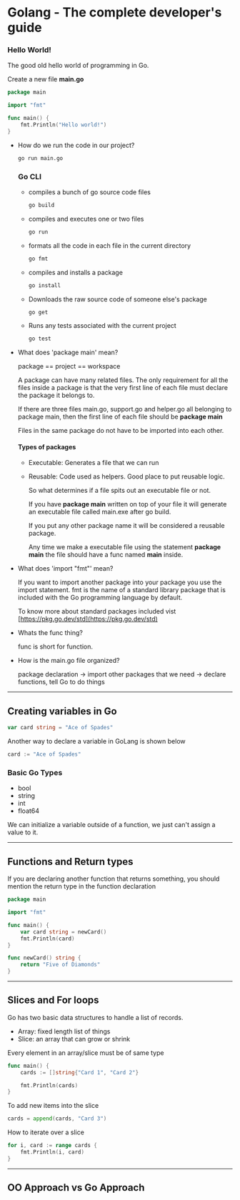 # Golang - The complete developer's guide

### Hello World!

The good old hello world of programming in Go.

Create a new file **main.go**
```go
package main

import "fmt"

func main() {
	fmt.Println("Hello world!")
}
```

- How do we run the code in our project?
  ```sh
  go run main.go
  ```
  ### Go CLI
  - compiles a bunch of go source code files
    
    ```sh
    go build
    ```
  - compiles and executes one or two files
    ```sh
    go run
    ```
  - formats all the code in each file in the current directory
    ```sh
    go fmt
    ```
  - compiles and installs a package
    ```sh
    go install
    ```
  - Downloads the raw source code of someone else's package
    ```sh
    go get
    ```
  - Runs any tests associated with the current project
    ```sh
    go test
    ```
    
- What does 'package main' mean?
  
  package == project == workspace
  
  A package can have many related files. The only requirement for all the files inside a package is that the very first line of each file must declare
  the package it belongs to.

  If there are three files main.go, support.go and helper.go all belonging to package main, then the first line of each file should be **package main**

  Files in the same package do not have to be imported into each other.

  #### Types of packages
  - Executable: Generates a file that we can run
  - Reusable: Code used as helpers. Good place to put reusable logic.
 
    So what determines if a file spits out an executable file or not.

    If you have **package main** written on top of your file it will generate an executable file called main.exe after go build.

    If you put any other package name it will be considered a reusable package.

    Any time we make a executable file using the statement **package main** the file should have a func named **main** inside.
  
- What does 'import "fmt"' mean?

  If you want to import another package into your package you use the import statement. fmt is the name of a standard library package
  that is included with the Go programming language by default.

  To know more about standard packages included vist [https://pkg.go.dev/std](https://pkg.go.dev/std)
  
- Whats the func thing?

  func is short for function.
  
- How is the main.go file organized?

  package declaration -> import other packages that we need -> declare functions, tell Go to do things
  
---
## Creating variables in Go

```go
var card string = "Ace of Spades"
```

Another way to declare a variable in GoLang is shown below

```go
card := "Ace of Spades"
```

### Basic Go Types

- bool
- string
- int
- float64

We can initialize a variable outside of a function, we just can't assign a value to it.

---

## Functions and Return types

If you are declaring another function that returns something, you should mention the return type in the function declaration

```go
package main

import "fmt"

func main() {
	var card string = newCard()
	fmt.Println(card)
}

func newCard() string {
	return "Five of Diamonds"
}
```

---

## Slices and For loops

Go has two basic data structures to handle a list of records.

- Array: fixed length list of things
- Slice: an array that can grow or shrink

Every element in an array/slice must be of same type

```go
func main() {
	cards := []string{"Card 1", "Card 2"}

	fmt.Println(cards)
}
```

To add new items into the slice

```go
cards = append(cards, "Card 3")
```

How to iterate over a slice

```go
for i, card := range cards {
	fmt.Println(i, card)
}
```

---

## OO Approach vs Go Approach

